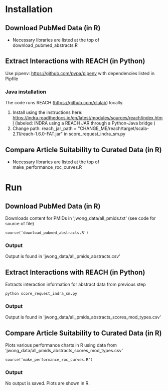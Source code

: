 # Installation 

## Download PubMed Data (in R)

* Necessary libraries are listed at the top of download_pubmed_abstracts.R

## Extract Interactions with REACH (in Python)

Use pipenv: https://github.com/pypa/pipenv with dependencies listed in Pipfile 

### Java installation 

The code runs REACH (https://github.com/clulab) locally. 

1. Install using the instructions here: https://indra.readthedocs.io/en/latest/modules/sources/reach/index.html (labeled: INDRA using a REACH JAR through a Python-Java bridge )
2. Change path: reach_jar_path = "CHANGE_ME/reach/target/scala-2.11/reach-1.6.0-FAT.jar" in score_request_indra_sm.py

## Compare Article Suitability to Curated Data (in R)

* Necessary libraries are listed at the top of make_performance_roc_curves.R

# Run

## Download PubMed Data (in R)

Downloads content for PMIDs in 'jwong_data/all_pmids.txt' (see code for source of file)

```
source('download_pubmed_abstracts.R')
```

### Output

Output is found in 'jwong_data/all_pmids_abstracts.csv'

## Extract Interactions with REACH (in Python)

Extracts interaction information for abstract data from previous step

```
python score_request_indra_sm.py
```

### Output

Output is found in 'jwong_data/all_pmids_abstracts_scores_mod_types.csv'

## Compare Article Suitability to Curated Data (in R)

Plots various performance charts in R using data from 'jwong_data/all_pmids_abstracts_scores_mod_types.csv'

```
source('make_performance_roc_curves.R')
```

### Output

No output is saved. Plots are shown in R. 








